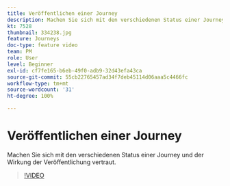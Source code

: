 ```yaml
---
title: Veröffentlichen einer Journey
description: Machen Sie sich mit den verschiedenen Status einer Journey und der Wirkung der Veröffentlichung vertraut.
kt: 7528
thumbnail: 334238.jpg
feature: Journeys
doc-type: feature video
team: PM
role: User
level: Beginner
exl-id: cf7fe165-b6eb-49f0-adb9-32d43efa43ca
source-git-commit: 55cb22765457ad34f7deb45114d06aaa5c4466fc
workflow-type: tm+mt
source-wordcount: '31'
ht-degree: 100%

---
```


# Veröffentlichen einer Journey

Machen Sie sich mit den verschiedenen Status einer Journey und der Wirkung der Veröffentlichung vertraut.

>[!VIDEO](https://video.tv.adobe.com/v/334238?quality=12)
